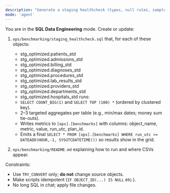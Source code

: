 ```yaml
---
description: "Generate a staging healthcheck (types, null rules, sample stats) that writes results to ops/benchmarking/out/"
mode: 'agent'
---
```


You are in the **SQL Data Engineering** mode. Create or update:

1) `ops/benchmarking/staging_healthcheck.sql` that, for each of these objects:
   - stg_optimized.patients_std
   - stg_optimized.admissions_std
   - stg_optimized.billing_std
   - stg_optimized.diagnoses_std
   - stg_optimized.procedures_std
   - stg_optimized.lab_results_std
   - stg_optimized.providers_std
   - stg_optimized.departments_std
   - stg_optimized.hospitals_std
   runs:
   - `SELECT COUNT_BIG(1)` and `SELECT TOP (100) *` (ordered by clustered key).
   - 2–3 targeted aggregates per table (e.g., min/max dates; money sum tie-outs).
   - Writes metrics to `[ops].[benchmarks]` with columns: object_name, metric, value, run_utc, plan_id.
   - Emits a final `SELECT * FROM [ops].[benchmarks] WHERE run_utc >= DATEADD(HOUR,-1, SYSUTCDATETIME())` so results show in the grid.

2) `ops/benchmarking/README.md` explaining how to run and where CSVs appear.

Constraints:
- Use `TRY_CONVERT` only; **do not** change source objects.
- Make scripts idempotent (`IF OBJECT_ID(...) IS NULL` etc.).
- No long SQL in chat; apply file changes.
